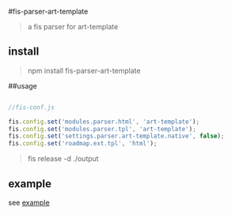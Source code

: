 #fis-parser-art-template

> a fis parser for art-template

## install

> npm install fis-parser-art-template


##usage

```javascript

//fis-conf.js

fis.config.set('modules.parser.html', 'art-template');
fis.config.set('modules.parser.tpl', 'art-template');
fis.config.set('settings.parser.art-template.native', false);
fis.config.set('roadmap.ext.tpl', 'html');

```

> fis release -d ./output

## example 

see [example](https://github.com/lwdgit/fis-parser-art-template/tree/master/example '')